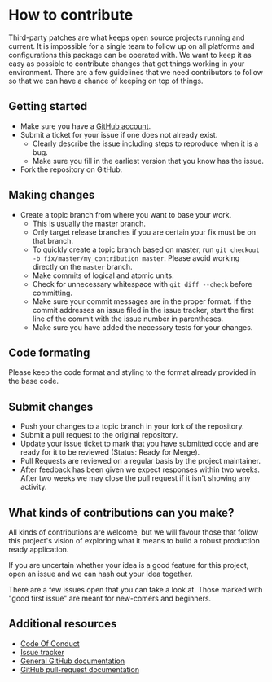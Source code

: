 # How to contribute
Third-party patches are what keeps open source projects running and current. It is impossible for a single team to follow up on all platforms and configurations this package can be operated with. We want to keep it as easy as possible to contribute changes that get things working in your environment. There are a few guidelines that we need contributors to follow so that we can have a chance of keeping on top of things.

## Getting started
* Make sure you have a [GitHub account](https://github.com/signup/free).
* Submit a ticket for your issue if one does not already exist.
	* Clearly describe the issue including steps to reproduce when it is a bug.
	* Make sure you fill in the earliest version that you know has the issue.
* Fork the repository on GitHub.

## Making changes
* Create a topic branch from where you want to base your work.
	* This is usually the master branch.
	* Only target release branches if you are certain your fix must be on that branch.
	* To quickly create a topic branch based on master, run `git checkout -b fix/master/my_contribution master`. Please avoid working directly on the `master` branch.
	* Make commits of logical and atomic units.
	* Check for unnecessary whitespace with `git diff --check` before committing.
	* Make sure your commit messages are in the proper format. If the commit addresses an issue filed in the issue tracker, start the first line of the commit with the issue number in parentheses.
	* Make sure you have added the necessary tests for your changes.

## Code formating
Please keep the code format and styling to the format already provided in the base code.

## Submit changes
* Push your changes to a topic branch in your fork of the repository.
* Submit a pull request to the original repository.
* Update your issue ticket to mark that you have submitted code and are ready for it to be reviewed (Status: Ready for Merge).
* Pull Requests are reviewed on a regular basis by the project maintainer.
* After feedback has been given we expect responses within two weeks. After two weeks we may close the pull request if it isn't showing any activity.

## What kinds of contributions can you make?
All kinds of contributions are welcome, but we will favour those that follow this project's vision of exploring what it means to build a robust production ready application.

If you are uncertain whether your idea is a good feature for this project, open an issue and we can hash out your idea together.

There are a few issues open that you can take a look at. Those marked with "good first issue" are meant for new-comers and beginners.

## Additional resources
* [Code Of Conduct](CODE_OF_CONDUCT.md)
* [Issue tracker](https://github.com/brianemilius/robust-express-app/issues)
* [General GitHub documentation](https://help.github.com/)
* [GitHub pull-request documentation](https://help.github.com/articles/creating-a-pull-request/)